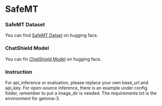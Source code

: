 # SafeMT

### SafeMT Dataset
You can find [SafeMT Datset](https://huggingface.co/datasets/HappyCorpse/SafeMT) on hugging face.

### ChatShield Model
You can fin [ChatShield Model](https://huggingface.co/HappyCorpse/ChatShield) on hugging face.

### Instruction
For api_inference or evaluation, please replace your own base_url and api_key. For open-source inference, there is an example under config folder, remember to put a image_dir is needed. 
The requirements.txt is the environment for gemma-3.
